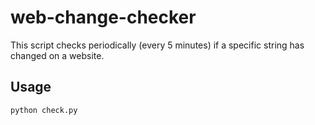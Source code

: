 # web-change-checker

This script checks periodically (every 5 minutes) if a specific string has changed on a website.

## Usage

```
python check.py
```
